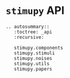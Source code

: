 # `stimupy` API
```{eval-rst}
.. autosummary::
   :toctree: _api
   :recursive:

   stimupy.components
   stimupy.stimuli
   stimupy.noises
   stimupy.utils
   stimupy.papers
```